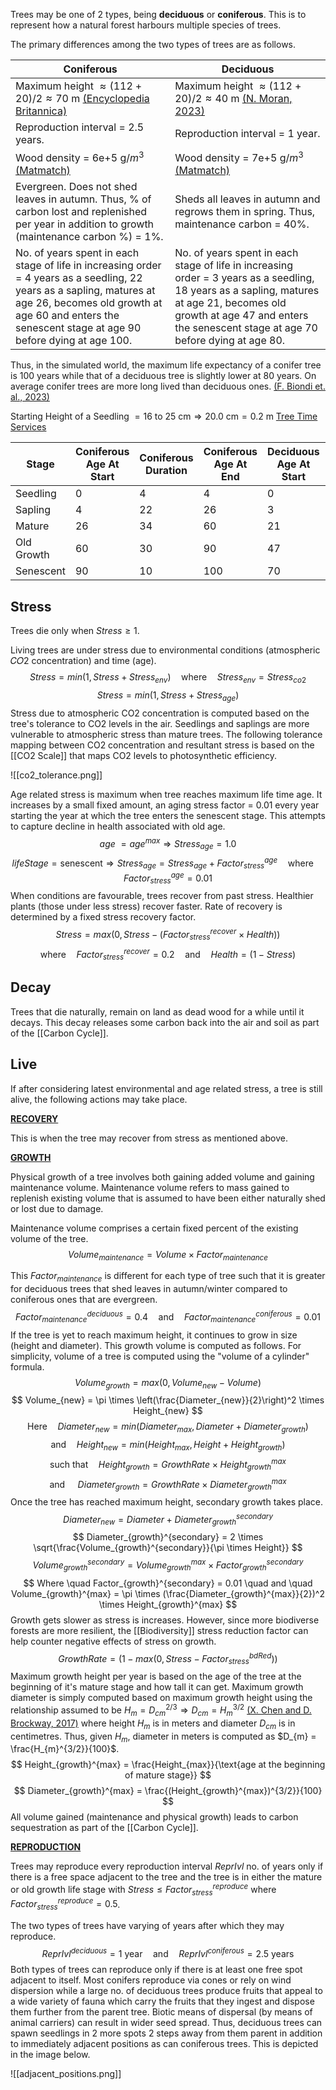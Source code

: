 Trees may be one of 2 types, being **deciduous** or **coniferous**. This is to represent how a natural forest harbours multiple species of trees. 

The primary differences among the two types of trees are as follows.

| Coniferous                                                                                                                                                                                                                     | Deciduous                                                                                                                                                                                                                     |
| ------------------------------------------------------------------------------------------------------------------------------------------------------------------------------------------------------------------------------ | ----------------------------------------------------------------------------------------------------------------------------------------------------------------------------------------------------------------------------- |
| Maximum height $\approx(112+20)/2\approx70\text{ m}$ [(Encyclopedia Britannica)](https://www.britannica.com/plant/conifer)                                                                                                     | Maximum height $\approx(112+20)/2\approx40\text{ m}$ [(N. Moran, 2023)](https://www.dlrcoco.ie/sites/default/files/2023-03/dlr_tree_guide.pdf)                                                                                |
| Reproduction interval = 2.5 years.                                                                                                                                                                                             | Reproduction interval = 1 year.                                                                                                                                                                                               |
| Wood density = 6e+5 g/$m^3$ [(Matmatch)](https://matmatch.com/learn/property/density-of-wood)                                                                                                                                  | Wood density = 7e+5 g/$m^3$ [(Matmatch)](https://matmatch.com/learn/property/density-of-wood)                                                                                                                                 |
| Evergreen. Does not shed leaves in autumn. Thus, % of carbon lost and replenished per year in addition to growth (maintenance carbon %) = 1%.                                                                                  | Sheds all leaves in autumn and regrows them in spring. Thus, maintenance carbon = 40%.                                                                                                                                        |
| No. of years spent in each stage of life in increasing order = 4 years as a seedling, 22 years as a sapling, matures at age 26, becomes old growth at age 60 and enters the senescent stage at age 90 before dying at age 100. | No. of years spent in each stage of life in increasing order = 3 years as a seedling, 18 years as a sapling, matures at age 21, becomes old growth at age 47 and enters the senescent stage at age 70 before dying at age 80. |
Thus, in the simulated world, the maximum life expectancy of a conifer tree is 100 years while that of a deciduous tree is slightly lower at 80 years. On average conifer trees are more long lived than deciduous ones. [(F. Biondi et. al., 2023)](https://www.ncbi.nlm.nih.gov/pmc/articles/PMC10011738/)

Starting Height of a Seedling $=16\text{ to }25\text{ cm}\Rightarrow20.0\text{ cm}=0.2\text{ m}$ [Tree Time Services](https://treetimeservices.ca/education/reclamation/seedling-characteristics)

| Stage      | Coniferous Age At Start | Coniferous Duration | Coniferous Age At End | Deciduous Age At Start | Deciduous Duration | Deciduous Age At End |
| ---------- | ----------------------- | ------------------- | --------------------- | ---------------------- | ------------------ | -------------------- |
| Seedling   | 0                       | 4                   | 4                     | 0                      | 3                  | 3                    |
| Sapling    | 4                       | 22                  | 26                    | 3                      | 18                 | 21                   |
| Mature     | 26                      | 34                  | 60                    | 21                     | 26                 | 47                   |
| Old Growth | 60                      | 30                  | 90                    | 47                     | 23                 | 70                   |
| Senescent  | 90                      | 10                  | 100                   | 70                     | 10                 | 80                   |
## Stress

Trees die only when $Stress \geq 1$.

Living trees are under stress due to environmental conditions (atmospheric 𝐶𝑂2 concentration) and time (age). 
$$
Stress = min(1, Stress + Stress_{env}) \quad \text{where} \quad Stress_{env} = Stress_{co2}
$$
$$
Stress = min(1, Stress+Stress_{age})
$$
Stress due to atmospheric CO2 concentration is computed based on the tree's tolerance to CO2 levels in the air. Seedlings and saplings are more vulnerable to atmospheric stress than mature trees. The following tolerance mapping between CO2 concentration and resultant stress is based on the [[CO2 Scale]] that maps CO2 levels to photosynthetic efficiency.

![[co2_tolerance.png]]

Age related stress is maximum when tree reaches maximum life time age. It increases by a small fixed amount, an aging stress factor = 0.01 every year starting the year at which the tree enters the senescent stage. This attempts to capture decline in health associated with old age.
$$
age \>= age^{max} \Rightarrow Stress_{age} = 1.0
$$
$$
lifeStage = \text{senescent} \Rightarrow Stress_{age} = Stress_{age} + Factor_{stress}^{age} \quad \text{where} \quad Factor_{stress}^{age} = 0.01
$$
When conditions are favourable, trees recover from past stress. Healthier plants (those under less stress) recover faster.  Rate of recovery is determined by a fixed stress recovery factor.
$$
Stress = max(0, Stress - (Factor_{stress}^{recover} \times Health))
$$
$$
\text{where} \quad Factor_{stress}^{recover} = 0.2 \quad \text{and} \quad Health = (1 - Stress)
$$
## Decay

Trees that die naturally, remain on land as dead wood for a while until it decays. This decay releases some carbon back into the air and soil as part of the [[Carbon Cycle]].

## Live

If after considering latest environmental and age related stress, a tree is still alive, the following actions may take place.

<b><u>RECOVERY</u></b>

This is when the tree may recover from stress as mentioned above.

<b><u>GROWTH</u></b>

Physical growth of a tree involves both gaining added volume and gaining maintenance volume. Maintenance volume refers to mass gained to replenish existing volume that is assumed to have been either naturally shed or lost due to damage.

Maintenance volume comprises a certain fixed percent of the existing volume of the tree. 
$$
Volume_{maintenance} = Volume \times Factor_{maintenance}
$$

This $Factor_{maintenance}$ is different for each type of tree such that it is greater for deciduous trees that shed leaves in autumn/winter compared to coniferous ones that are evergreen.
$$
Factor_{maintenance}^{deciduous} = 0.4 \quad \text{and} \quad Factor_{maintenance}^{coniferous} = 0.01
$$
If the tree is yet to reach maximum height, it continues to grow in size (height and diameter). This growth volume is computed as follows. For simplicity, volume of a tree is computed using the "volume of a cylinder" formula.
$$
Volume_{growth} = max(0, Volume_{new} - Volume)
$$
$$
Volume_{new} = \pi \times \left(\frac{Diameter_{new}}{2}\right)^2 \times Height_{new}
$$
$$
\text{Here} \quad Diameter_{new} = min(Diameter_{max}, Diameter + Diameter_{growth})
$$
$$
\text{and} \quad Height_{new} = min(Height_{max}, Height + Height_{growth})
$$
$$
\text{such that} \quad Height_{growth} = GrowthRate\times Height_{growth}^{max}
$$
$$
\text{and } \quad Diameter_{growth} = GrowthRate \times Diameter_{growth}^{max}
$$
Once the tree has reached maximum height, secondary growth takes place. 
$$
Diameter_{new} = Diameter + Diameter_{growth}^{secondary}
$$
$$
Diameter_{growth}^{secondary} = 2 \times \sqrt{\frac{Volume_{growth}^{secondary}}{\pi \times Height}}
$$
$$
Volume_{growth}^{secondary} = Volume_{growth}^{max} \times Factor_{growth}^{secondary}
$$
$$
Where \quad Factor_{growth}^{secondary} = 0.01 \quad and \quad Volume_{growth}^{max} = \pi \times (\frac{Diameter_{growth}^{max}}{2})^2 \times Height_{growth}^{max}   
$$
Growth gets slower as stress is increases. However, since more biodiverse forests are more resilient, the [[Biodiversity]] stress reduction factor can help counter negative effects of stress on growth. 
$$
GrowthRate = (1 - max(0, Stress - Factor_{stress}^{bdRed}))
$$
Maximum growth height per year is based on the age of the tree at the beginning of it's mature stage and how tall it can get. Maximum growth diameter is simply computed based on maximum growth height using the relationship assumed to be $H_{m} = D^{2/3}_{cm} \Rightarrow D_{cm} = H_{m}^{3/2}$ [(X. Chen and D. Brockway, 2017)](https://www.ccsenet.org/journal/index.php/jps/article/view/69956) where height $H_{m}$ is in meters and diameter $D_{cm}$ is in centimetres. Thus, given $H_{m}$, diameter in meters is computed as $D_{m} = \frac{H_{m}^{3/2}}{100}$.
$$
Height_{growth}^{max} = \frac{Height_{max}}{\text{age at the beginning of mature stage}}
$$
$$
Diameter_{growth}^{max} = \frac{(Height_{growth}^{max})^{3/2}}{100}
$$
All volume gained (maintenance and physical growth) leads to carbon sequestration as part of the [[Carbon Cycle]].

<b><u>REPRODUCTION</u></b>

Trees may reproduce every reproduction interval $ReprIvl$ no. of years only if there is a free space adjacent to the tree and the tree is in either the mature or old growth life stage with $Stress \leq Factor_{stress}^{reproduce}$ where $Factor_{stress}^{reproduce} = 0.5$.

The two types of trees have varying of years after which they may reproduce.
$$
ReprIvl^{deciduous} = 1 \text{ year} \quad \text{and} \quad ReprIvl^{coniferous} = 2.5 \text{ years}
$$
Both types of trees can reproduce only if there is at least one free spot adjacent to itself. Most conifers reproduce via cones or rely on wind dispersion while a large no. of deciduous trees produce fruits that appeal to a wide variety of fauna which carry the fruits that they ingest and dispose them further from the parent tree. Biotic means of dispersal (by means of animal carriers) can result in wider seed spread. Thus, deciduous trees can spawn seedlings in 2 more spots 2 steps away from them parent in addition to immediately adjacent positions as can coniferous trees. This is depicted in the image below.

![[adjacent_positions.png]]
